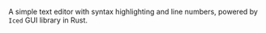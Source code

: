 A simple text editor with syntax highlighting and line numbers, powered by `Iced` GUI library in Rust.